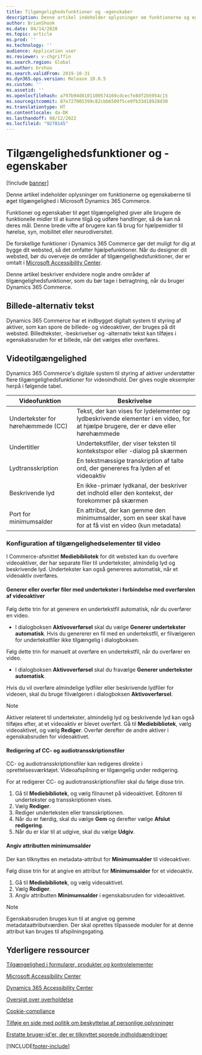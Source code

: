 ```yaml
---
title: Tilgængelighedsfunktioner og -egenskaber
description: Denne artikel indeholder oplysninger om funktionerne og egenskaberne til øget tilgængelighed i Microsoft Dynamics 365 Commerce.
author: BrianShook
ms.date: 04/14/2020
ms.topic: article
ms.prod: ''
ms.technology: ''
audience: Application user
ms.reviewer: v-chgriffin
ms.search.region: Global
ms.author: brshoo
ms.search.validFrom: 2019-10-31
ms.dyn365.ops.version: Release 10.0.5
ms.custom: ''
ms.assetid: ''
ms.openlocfilehash: a797b94d8101100574169cdcecfe8df2b5954c15
ms.sourcegitcommit: 87e727005399c82cbb6509f5ce9fb33d18928d30
ms.translationtype: HT
ms.contentlocale: da-DK
ms.lasthandoff: 08/12/2022
ms.locfileid: "9278145"
---
```

# <a name="accessibility-features-and-capabilities"></a>Tilgængelighedsfunktioner og -egenskaber

[!include [banner](includes/banner.md)]

Denne artikel indeholder oplysninger om funktionerne og egenskaberne til øget tilgængelighed i Microsoft Dynamics 365 Commerce.

Funktioner og egenskaber til øget tilgængelighed giver alle brugere de funktionelle midler til at kunne tilgå og udføre handlinger, så de kan nå deres mål. Denne brede vifte af brugere kan få brug for hjælpemidler til hørelse, syn, mobilitet eller neurodiversitet.

De forskellige funktioner i Dynamics 365 Commerce gør det muligt for dig at bygge dit websted, så det omfatter hjælpefunktioner. Når du designer dit websted, bør du overveje de områder af tilgængelighedsfunktioner, der er omtalt i [Microsoft Accessibility Center](https://www.microsoft.com/accessibility). 

Denne artikel beskriver endvidere nogle andre områder af tilgængelighedsfunktioner, som du bør tage i betragtning, når du bruger Dynamics 365 Commerce.

## <a name="image-alt-text"></a>Billede-alternativ tekst

Dynamics 365 Commerce har et indbygget digitalt system til styring af aktiver, som kan spore de billede- og videoaktiver, der bruges på dit websted. Billedtekster, -beskrivelser og -alternativ tekst kan tilføjes i egenskabsruden for et billede, når det vælges eller overføres.

## <a name="video-accessibility"></a>Videotilgængelighed

Dynamics 365 Commerce's digitale system til styring af aktiver understøtter flere tilgængelighedsfunktioner for videoindhold. Der gives nogle eksempler herpå i følgende tabel.

| Videofunktion               | Beskrivelse |
|-----------------------------|-------------|
| Undertekster for hørehæmmede (CC)      | Tekst, der kan vises for lydelementer og lydbeskrivende elementer i en video, for at hjælpe brugere, der er døve eller hørehæmmede |
| Undertitler                   | Undertekstfiler, der viser teksten til kontekstspor eller -dialog på skærmen |
| Lydtransskription           | En tekstmæssige transkription af talte ord, der genereres fra lyden af et videoaktiv |
| Beskrivende lyd           | En ikke-primær lydkanal, der beskriver det indhold eller den kontekst, der forekommer på skærmen |
| Port for minimumsalder            | En attribut, der kan gemme den minimumsalder, som en seer skal have for at få vist en video (kun metadata) |

### <a name="configure-video-accessibility-elements"></a>Konfiguration af tilgængelighedselementer til video

I Commerce-afsnittet **Mediebibliotek** for dit websted kan du overføre videoaktiver, der har separate filer til undertekster, almindelig lyd og beskrivende lyd. Undertekster kan også genereres automatisk, når et videoaktiv overføres.

#### <a name="generate-or-upload-closed-caption-files-during-video-asset-upload"></a>Generer eller overfør filer med undertekster i forbindelse med overførslen af videoaktiver

Følg dette trin for at generere en undertekstfil automatisk, når du overfører en video.

- I dialogboksen **Aktivoverførsel** skal du vælge **Generer undertekster automatisk**. Hvis du genererer en fil med en undertekstfil, er filvælgeren for undertekstfiler ikke tilgængelig i dialogboksen.

Følg dette trin for manuelt at overføre en undertekstfil, når du overfører en video.

- I dialogboksen **Aktivoverførsel** skal du fravælge **Generer undertekster automatisk**.

Hvis du vil overføre almindelige lydfiler eller beskrivende lydfiler for videoen, skal du bruge filvælgeren i dialogboksen **Aktivoverførsel**.

> [!NOTE]
> Aktiver relateret til undertekster, almindelig lyd og beskrivende lyd kan også tilføjes efter, at et videoaktiv er blevet overført. Gå til **Mediebibliotek**, vælg videoaktivet, og vælg **Rediger**. Overfør derefter de andre aktiver i egenskabsruden for videoaktivet.

#### <a name="edit-cc-and-audio-transcript-files"></a>Redigering af CC- og audiotransskriptionsfiler

CC- og audiotransskriptionsfiler kan redigeres direkte i oprettelsesværktøjet. Videoafspilning er tilgængelig under redigering.

For at redigerer CC- og audiotransskriptionsfiler skal du følge disse trin.

1. Gå til **Mediebibliotek**, og vælg filnavnet på videoaktivet. Editoren til undertekster og transskriptionen vises.
1. Vælg **Rediger**.
1. Rediger underteksten eller transskriptionen.
1. Når du er færdig, skal du vælge **Gem** og derefter vælge **Afslut redigering**.
1. Når du er klar til at udgive, skal du vælge **Udgiv**.

#### <a name="set-the-minimum-age-attribute"></a>Angiv attributten minimumsalder

Der kan tilknyttes en metadata-attribut for **Minimumsalder** til videoaktiver.

Følg disse trin for at angive en attribut for **Minimumsalder** for et videoaktiv.

1. Gå til **Mediebibliotek**, og vælg videoaktivet.
1. Vælg **Rediger**.
1. Angiv attributten **Minimumsalder** i egenskabsruden for videoaktivet.

> [!NOTE]
> Egenskabsruden bruges kun til at angive og gemme metadataattributværdien. Der skal oprettes tilpassede moduler for at denne attribut kan bruges til afspilningsgating.

## <a name="additional-resources"></a>Yderligere ressourcer

[Tilgængelighed i formularer, produkter og kontrolelementer](/dynamics365/unified-operations/dev-itpro/user-interface/enable-accessibility)

[Microsoft Accessibility Center](https://www.microsoft.com/accessibility)

[Dynamics 365 Accessibility Center](/dynamics365/get-started/accessibility/index)

[Oversigt over overholdelse](compliance-overview.md)

[Cookie-compliance](cookie-compliance.md)

[Tilføje en side med politik om beskyttelse af personlige oplysninger](add-privacy-page.md)

[Erstatte bruger-id'er, der er tilknyttet sporede indholdsændringer](replace-IDs-tracked-changes.md)


[!INCLUDE[footer-include](../includes/footer-banner.md)]
